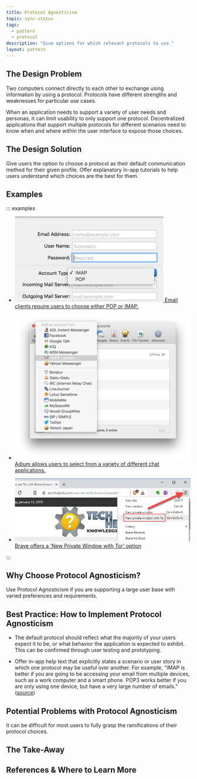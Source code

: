 ```yaml
---
title: Protocol Agnosticism
topic: sync-status
tags:
  - pattern
  - protocol
description: "Give options for which relevant protocols to use."
layout: pattern
---
```


## The Design Problem

Two computers connect directly to each other to exchange using information by using a protocol. Protocols have different strengths and weaknesses for particular use cases.

When an application needs to support a variety of user needs and personas, it can limit usability to only support one protocol. Decentralized applications that support multiple protocols for different scenarios need to know when and where within the user interface to expose those choices.

## The Design Solution

Give users the option to choose a protocol as their default communication method for their given profile. Offer explanatory in-app tutorials to help users understand which choices are the best for them.

## Examples

::: examples

- [![Email](protocol-agnosticism-email.png) Email clients require users to choose either POP or IMAP.](protocol-agnosticism-email.png)

- [![Adium](protocol-agnosticism-adium.png) Adium allows users to select from a variety of different chat applications.](protocol-agnosticism-adium.png)

- [![Brave](protocol-agnosticism-brave.png) Brave offers a 'New Private Window with Tor' option ](protocol-agnosticism-brave.png)

::: 

## Why Choose Protocol Agnosticism?

Use Protocol Agnosticism if you are supporting a large user base with varied preferences and requirements.

## Best Practice: How to Implement Protocol Agnosticism

- The default protocol should reflect what the majority of your users expect it to be, or what behavior the application is expected to exhibit. This can be confirmed through user testing and prototyping.

- Offer in-app help text that explicitly states a scenario or user story in which one protocol may be useful over another. For example, "IMAP is better if you are going to be accessing your email from multiple devices, such as a work computer and a smart phone. POP3 works better if you are only using one device, but have a very large number of emails." ([source](https://www.name.com/support/articles/205935497-Understanding-the-difference-between-POP-and-IMAP))

## Potential Problems with Protocol Agnosticism

It can be difficult for most users to fully grasp the ramifications of their protocol choices.

## The Take-Away

## References & Where to Learn More
